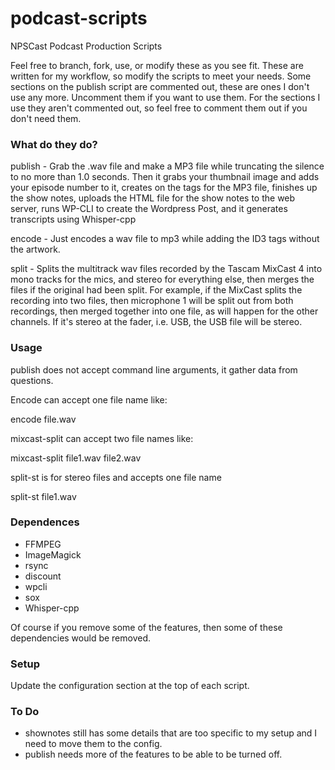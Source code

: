 # podcast-scripts
NPSCast Podcast Production Scripts

Feel free to branch, fork, use, or modify these as you see fit. These are written for my workflow, so modify the scripts to meet your needs. Some sections on the publish script are commented out, these are ones I don't use any more. Uncomment them if you want to use them. For the sections I use they aren't commented out, so feel free to comment them out if you don't need them.

### What do they do?

publish - Grab the .wav file and make a MP3 file while truncating the silence to no more than 1.0 seconds. Then it grabs your thumbnail image and adds your episode number to it, creates on the tags for the MP3 file, finishes up the show notes, uploads the HTML file for the show notes to the web server, runs WP-CLI to create the Wordpress Post, and it generates transcripts using Whisper-cpp

encode - Just encodes a wav file to mp3 while adding the ID3 tags without the artwork.

split -  Splits the multitrack wav files recorded by the Tascam MixCast 4 into mono tracks for the mics, and stereo for everything else, then merges the files if the original had been split. For example, if the MixCast splits the recording into two files, then microphone 1 will be split out from both recordings, then merged together into one file, as will happen for the other channels. If it's stereo at the fader, i.e. USB, the USB file will be stereo.

### Usage

publish does not accept command line arguments, it gather data from questions.

Encode can accept one file name like:

encode file.wav

mixcast-split can accept two file names like:

mixcast-split file1.wav file2.wav  

split-st is for stereo files and accepts one file name

split-st file1.wav

### Dependences

- FFMPEG
- ImageMagick
- rsync
- discount
- wpcli
- sox
- Whisper-cpp

Of course if you remove some of the features, then some of these dependencies would be removed.

### Setup

Update the configuration section at the top of each script.

### To Do

- shownotes still has some details that are too specific to my setup and I need to move them to the config.
- publish needs more of the features to be able to be turned off.
